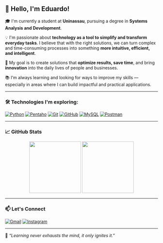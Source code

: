 ## 👋 Hello, I'm Eduardo!

🎓 I'm currently a student at **Uninassau**, pursuing a degree in **Systems Analysis and Development**.

💡 I'm passionate about **technology as a tool to simplify and transform everyday tasks**. I believe that with the right solutions, we can turn complex and time-consuming processes into something **more intuitive, efficient, and intelligent**.

🚀 My goal is to create solutions that **optimize results, save time**, and bring **innovation** into the daily lives of people and businesses.

📚 I'm always learning and looking for ways to improve my skills — especially in areas where I can build impactful and practical applications.

---

### 🛠️ Technologies I'm exploring:
[![Python](https://img.shields.io/badge/-Python-3776AB?style=flat&logo=python&logoColor=white)](https://www.python.org/doc/)
[![Pentaho](https://img.shields.io/badge/-Pentaho-1C4587?style=flat&logo=pentaho&logoColor=white)](https://docs.hitachivantara.com/r/en-us/pentaho-data-integration-and-analytics/9.5.x/mk-95pdia003)
[![Git](https://img.shields.io/badge/-Git-F05032?style=flat&logo=git&logoColor=fff)](https://git-scm.com/doc)
[![GitHub](https://img.shields.io/badge/-GitHub-181717?style=flat&logo=github)](https://docs.github.com/en)
[![MySQL](https://img.shields.io/badge/-MySQL-4479A1?style=flat&logo=mysql&logoColor=white)](https://dev.mysql.com/doc/)
[![Postman](https://img.shields.io/badge/-Postman-FF6C37?style=flat&logo=postman&logoColor=white)](https://learning.postman.com/docs/)

---

### 📈 GitHub Stats

<div align="center">
  <img height="170em" src="https://github-readme-stats.vercel.app/api?username=eduardostr&show_icons=true&theme=radical&count_private=true" />
  <img height="170em" src="https://github-readme-stats.vercel.app/api/top-langs/?username=eduardostr&layout=compact&theme=radical" />
</div>

---

### 📫 Let's Connect

[![Gmail](https://img.shields.io/badge/-Gmail-D14836?style=flat&logo=gmail&logoColor=white)](mailto:eduardosantosrodrigues.10@gmail.com)
[![Instagram](https://img.shields.io/badge/-Instagram-E4405F?style=flat&logo=instagram&logoColor=white)](https://instagram.com/edurodriguesdr)

---

🧠 *“Learning never exhausts the mind, it only ignites it.”*
